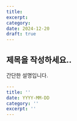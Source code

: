 ```yaml
---
title: 
excerpt: 
category: 
date: 2024-12-20
draft: true
---
```


## 제목을 작성하세요..

간단한 설명입니다.

```yaml
---
title: ''
date: YYYY-MM-DD
category: ''
excerpt: ''
---
```
